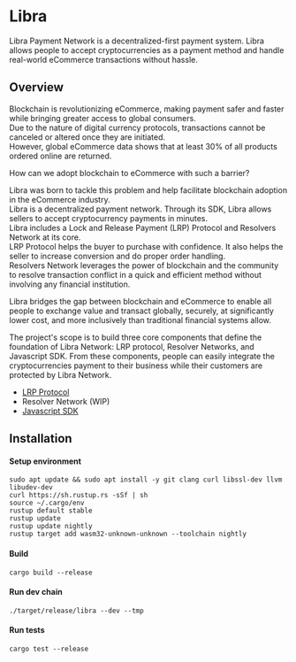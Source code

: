 # Libra
Libra Payment Network is a decentralized-first payment system. Libra allows people to accept cryptocurrencies as a payment method and handle real-world eCommerce transactions without hassle.
## Overview
Blockchain is revolutionizing eCommerce, making payment safer and faster while bringing greater access to global consumers.  
Due to the nature of digital currency protocols, transactions cannot be canceled or altered once they are initiated.  
However, global eCommerce data shows that at least 30% of all products ordered online are returned.  

How can we adopt blockchain to eCommerce with such a barrier?

Libra was born to tackle this problem and help facilitate blockchain adoption in the eCommerce industry.  
Libra is a decentralized payment network. Through its SDK, Libra allows sellers to accept cryptocurrency payments in minutes.  
Libra includes a Lock and Release Payment (LRP) Protocol and Resolvers Network at its core.  
LRP Protocol helps the buyer to purchase with confidence. It also helps the seller to increase conversion and do proper order handling.  
Resolvers Network leverages the power of blockchain and the community to resolve transaction conflict in a quick and efficient method without involving any financial institution.  

Libra bridges the gap between blockchain and eCommerce to enable all people to exchange value and transact globally, securely, at significantly lower cost, and more inclusively than traditional financial systems allow.

The project's scope is to build three core components that define the foundation of Libra Network: LRP protocol, Resolver Networks, and Javascript SDK. From these components, people can easily integrate the cryptocurrencies payment to their business while their customers are protected by Libra Network.

- [LRP Protocol](https://github.com/atscaletech/libra/blob/main/pallets/lrp/README.md)
- Resolver Network (WIP)
- [Javascript SDK](https://github.com/atscaletech/libra-js)
## Installation

#### Setup environment

```
sudo apt update && sudo apt install -y git clang curl libssl-dev llvm libudev-dev
curl https://sh.rustup.rs -sSf | sh
source ~/.cargo/env
rustup default stable
rustup update
rustup update nightly
rustup target add wasm32-unknown-unknown --toolchain nightly
```

#### Build

```
cargo build --release
```

#### Run dev chain

```
./target/release/libra --dev --tmp
```

#### Run tests

```
cargo test --release
```
